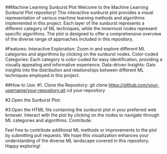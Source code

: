 ##Machine Learning Sunburst Plot
Welcome to the Machine Learning Sunburst Plot repository! This interactive sunburst plot provides a visual representation of various machine learning methods and algorithms implemented in this project. Each layer of the sunburst represents a different category of ML techniques, while the innermost nodes represent specific algorithms. The plot is designed to offer a comprehensive overview of the diverse range of approaches included in this repository.

#Features:
Interactive Exploration: Zoom in and explore different ML categories and algorithms by clicking on the sunburst nodes.
Color-coded Categories: Each category is color-coded for easy identification, providing a visually appealing and informative experience.
Data-driven Insights: Gain insights into the distribution and relationships between different ML techniques employed in this project.

##How to Use:
#1. Clone the Repository:
git clone https://github.com/your-username/your-repository.git
cd your-repository

#2.Open the Sunburst Plot:

#3.Open the HTML file containing the sunburst plot in your preferred web browser.
Interact with the plot by clicking on the nodes to navigate through ML categories and algorithms.
Contribute:

Feel free to contribute additional ML methods or improvements to the plot by submitting pull requests.
We hope this visualization enhances your understanding of the diverse ML landscape covered in this repository. Happy exploring!
